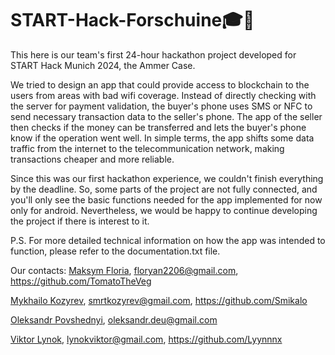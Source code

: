 # START-Hack-Forschuine🎓🐧
This here is our team's first 24-hour hackathon project developed for START Hack Munich 2024, the Ammer Case.

We tried to design an app that could provide access to blockchain to the users from areas with bad wifi coverage. Instead of directly checking with the server for payment validation, the buyer's phone uses SMS or NFC to send necessary transaction data to the seller's phone. The app of the seller then checks if the money can be transferred and lets the buyer's phone know if the operation went well. In simple terms, the app shifts some data traffic from the internet to the telecommunication network, making transactions cheaper and more reliable.

Since this was our first hackathon experience, we couldn't finish everything by the deadline. So, some parts of the project are not fully connected, and you'll only see the basic functions needed for the app implemented for now only for android. Nevertheless, we would be happy to continue developing the project if there is interest to it.

P.S. For more detailed technical information on how the app was intended to function, please refer to the documentation.txt file.

Our contacts:
[Maksym Floria](https://www.linkedin.com/in/maksym-floria-9b1a64296?utm_source=share&utm_campaign=share_via&utm_content=profile&utm_medium=android_app), floryan2206@gmail.com, https://github.com/TomatoTheVeg

[Mykhailo Kozyrev](https://www.linkedin.com/in/misha-kozyrev-143410282?utm_source=share&utm_campaign=share_via&utm_content=profile&utm_medium=android_app), smrtkozyrev@gmail.com, https://github.com/Smikalo

[Oleksandr Povshednyi](https://www.linkedin.com/in/oleksandr-povshednyi-65a6392a5?utm_source=share&utm_campaign=share_via&utm_content=profile&utm_medium=android_app), oleksandr.deu@gmail.com

[Viktor Lynok](https://www.linkedin.com/in/viktor-lynok-7352ba292?utm_source=share&utm_campaign=share_via&utm_content=profile&utm_medium=ios_app), lynokviktor@gmail.com, https://github.com/Lyynnnx
